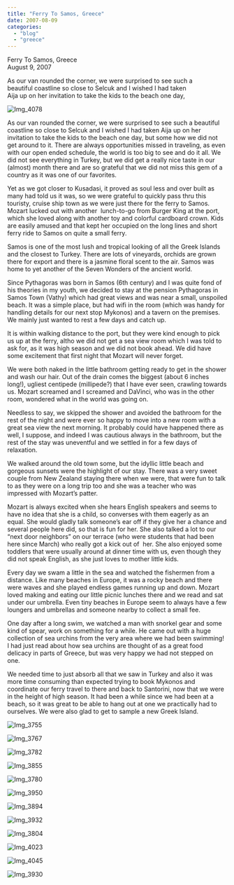 ```yaml
---
title: "Ferry To Samos, Greece"
date: 2007-08-09
categories: 
  - "blog"
  - "greece"
---
```


Ferry To Samos, Greece  
August 9, 2007

As our van rounded the corner, we were surprised to see such a  
beautiful coastline so close to Selcuk and I wished I had taken  
Aija up on her invitation to take the kids to the beach one day,

<!--more-->

![Img_4078](https://pub-ac94b3f306b24c0dba4238943c97f2e1.r2.dev/photos/uncategorized/2008/02/29/img_4078.png)

  

As our van rounded the corner, we were surprised to see such a beautiful coastline so close to Selcuk and I wished I had taken Aija up on her invitation to take the kids to the beach one day, but some how we did not get around to it. There are always opportunities missed in traveling, as even with our open ended schedule, the world is too big to see and do it all. We did not see everything in Turkey, but we did get a really nice taste in our (almost) month there and are so grateful that we did not miss this gem of a country as it was one of our favorites.

Yet as we got closer to Kusadasi, it proved as soul less and over built as many had told us it was, so we were grateful to quickly pass thru this touristy, cruise ship town as we were just there for the ferry to Samos. Mozart lucked out with another  lunch-to-go from Burger King at the port, which she loved along with another toy and colorful cardboard crown. Kids are easily amused and that kept her occupied on the long lines and short ferry ride to Samos on quite a small ferry.

Samos is one of the most lush and tropical looking of all the Greek Islands and the closest to Turkey. There are lots of vineyards, orchids are grown there for export and there is a jasmine floral scent to the air. Samos was home to yet another of the Seven Wonders of the ancient world.

Since Pythagoras was born in Samos (6th century) and I was quite fond of his theories in my youth, we decided to stay at the pension Pythagoras in Samos Town (Vathy) which had great views and was near a small, unspoiled beach. It was a simple place, but had wifi in the room (which was handy for handling details for our next stop Mykonos) and a tavern on the premises. We mainly just wanted to rest a few days and catch up.

It is within walking distance to the port, but they were kind enough to pick us up at the ferry, altho we did not get a sea view room which I was told to ask for, as it was high season and we did not book ahead. We did have some excitement that first night that Mozart will never forget.

We were both naked in the little bathroom getting ready to get in the shower and wash our hair. Out of the drain comes the biggest (about 6 inches long!), ugliest centipede (millipede?) that I have ever seen, crawling towards us. Mozart screamed and I screamed and DaVinci, who was in the other room, wondered what in the world was going on.

Needless to say, we skipped the shower and avoided the bathroom for the rest of the night and were ever so happy to move into a new room with a great sea view the next morning. It probably could have happened there as well, I suppose, and indeed I was cautious always in the bathroom, but the rest of the stay was uneventful and we settled in for a few days of relaxation.

We walked around the old town some, but the idyllic little beach and gorgeous sunsets were the highlight of our stay. There was a very sweet couple from New Zealand staying there when we were, that were fun to talk to as they were on a long trip too and she was a teacher who was impressed with Mozart’s patter.

Mozart is always excited when she hears English speakers and seems to have no idea that she is a child, so converses with them eagerly as an equal. She would gladly talk someone’s ear off if they give her a chance and several people here did, so that is fun for her. She also talked a lot to our “next door neighbors” on our terrace (who were students that had been here since March) who really got a kick out of  her. She also enjoyed some toddlers that were usually around at dinner time with us, even though they did not speak English, as she just loves to mother little kids.

Every day we swam a little in the sea and watched the fishermen from a distance. Like many beaches in Europe, it was a rocky beach and there were waves and she played endless games running up and down. Mozart loved making and eating our little picnic lunches there and we read and sat under our umbrella. Even tiny beaches in Europe seem to always have a few loungers and umbrellas and someone nearby to collect a small fee.

One day after a long swim, we watched a man with snorkel gear and some kind of spear, work on something for a while. He came out with a huge collection of sea urchins from the very area where we had been swimming! I had just read about how sea urchins are thought of as a great food delicacy in parts of Greece, but was very happy we had not stepped on one.

We needed time to just absorb all that we saw in Turkey and also it was more time consuming than expected trying to book Mykonos and coordinate our ferry travel to there and back to Santorini, now that we were in the height of high season. It had been a while since we had been at a beach, so it was great to be able to hang out at one we practically had to ourselves. We were also glad to get to sample a new Greek Island.

![Img_3755](https://pub-ac94b3f306b24c0dba4238943c97f2e1.r2.dev/photos/uncategorized/2008/02/29/img_3755.png)

![Img_3767](https://pub-ac94b3f306b24c0dba4238943c97f2e1.r2.dev/photos/uncategorized/2008/02/29/img_3767.png)

![Img_3782](https://pub-ac94b3f306b24c0dba4238943c97f2e1.r2.dev/photos/uncategorized/2008/02/29/img_3782.png)

![Img_3855](https://pub-ac94b3f306b24c0dba4238943c97f2e1.r2.dev/photos/uncategorized/2008/02/29/img_3855.png)

![Img_3780](https://pub-ac94b3f306b24c0dba4238943c97f2e1.r2.dev/photos/uncategorized/2008/02/29/img_3780.png)

![Img_3950](https://pub-ac94b3f306b24c0dba4238943c97f2e1.r2.dev/photos/uncategorized/2008/02/29/img_3950.png)

![Img_3894](https://pub-ac94b3f306b24c0dba4238943c97f2e1.r2.dev/photos/uncategorized/2008/02/29/img_3894.png)

![Img_3932](https://pub-ac94b3f306b24c0dba4238943c97f2e1.r2.dev/photos/uncategorized/2008/02/29/img_3932.png)

![Img_3804](https://pub-ac94b3f306b24c0dba4238943c97f2e1.r2.dev/photos/uncategorized/2008/02/29/img_3804.png)

![Img_4023](https://pub-ac94b3f306b24c0dba4238943c97f2e1.r2.dev/photos/uncategorized/2008/02/29/img_4023.png)

![Img_4045](https://pub-ac94b3f306b24c0dba4238943c97f2e1.r2.dev/photos/uncategorized/2008/02/29/img_4045.png)

![Img_3930](https://pub-ac94b3f306b24c0dba4238943c97f2e1.r2.dev/photos/uncategorized/2008/02/29/img_3930.png)
